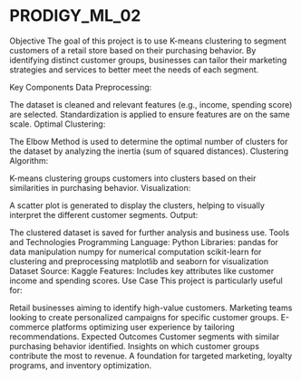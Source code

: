 # PRODIGY_ML_02
Objective
The goal of this project is to use K-means clustering to segment customers of a retail store based on their purchasing behavior. By identifying distinct customer groups, businesses can tailor their marketing strategies and services to better meet the needs of each segment.

Key Components
Data Preprocessing:

The dataset is cleaned and relevant features (e.g., income, spending score) are selected.
Standardization is applied to ensure features are on the same scale.
Optimal Clustering:

The Elbow Method is used to determine the optimal number of clusters for the dataset by analyzing the inertia (sum of squared distances).
Clustering Algorithm:

K-means clustering groups customers into clusters based on their similarities in purchasing behavior.
Visualization:

A scatter plot is generated to display the clusters, helping to visually interpret the different customer segments.
Output:

The clustered dataset is saved for further analysis and business use.
Tools and Technologies
Programming Language: Python
Libraries:
pandas for data manipulation
numpy for numerical computation
scikit-learn for clustering and preprocessing
matplotlib and seaborn for visualization
Dataset
Source: Kaggle
Features: Includes key attributes like customer income and spending scores.
Use Case
This project is particularly useful for:

Retail businesses aiming to identify high-value customers.
Marketing teams looking to create personalized campaigns for specific customer groups.
E-commerce platforms optimizing user experience by tailoring recommendations.
Expected Outcomes
Customer segments with similar purchasing behavior identified.
Insights on which customer groups contribute the most to revenue.
A foundation for targeted marketing, loyalty programs, and inventory optimization.
